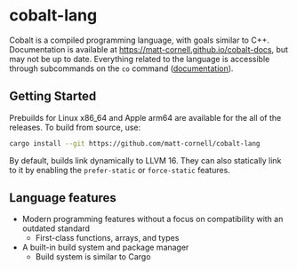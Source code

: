 # cobalt-lang
Cobalt is a compiled programming language, with goals similar to C++.
Documentation is available at <https://matt-cornell.github.io/cobalt-docs>, but may not be up to date.
Everything related to the language is accessible through subcommands on the `co` command ([documentation](https://matt-cornell.github.io/cobalt-docs/co_cli.html)).
## Getting Started
Prebuilds for Linux x86\_64 and Apple arm64 are available for the all of the releases.
To build from source, use:
```bash
cargo install --git https://github.com/matt-cornell/cobalt-lang
```
By default, builds link dynamically to LLVM 16. They can also statically link to it by enabling the `prefer-static` or `force-static` features.
## Language features
- Modern programming features without a focus on compatibility with an outdated standard
  - First-class functions, arrays, and types
- A built-in build system and package manager
  - Build system is similar to Cargo
